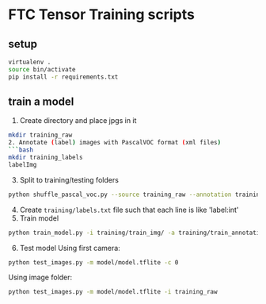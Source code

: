 # FTC Tensor Training scripts

## setup
```bash
virtualenv .
source bin/activate
pip install -r requirements.txt
```

## train a model
1. Create directory and place jpgs in it
```bash
mkdir training_raw
2. Annotate (label) images with PascalVOC format (xml files)
```bash
mkdir training_labels
labelImg
```
3. Split to training/testing folders
```bash
python shuffle_pascal_voc.py --source training_raw --annotation training_labels --target training
```
4. Create `training/labels.txt` file such that each line is like 'label:int'
5. Train model
```bash
python train_model.py -i training/train_img/ -a training/train_annotation/ -t training/test_img/ -s training/test_annotation -m model -l training/labels.txt
```
6. Test model
Using first camera:
```bash
python test_images.py -m model/model.tflite -c 0
````
Using image folder:
```bash
python test_images.py -m model/model.tflite -i training_raw
````

